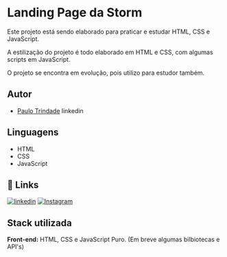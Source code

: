 # Landing Page da Storm

Este projeto está sendo elaborado para praticar e estudar HTML, CSS e JavaScript.

A estilização do projeto é todo elaborado em HTML e CSS, com algumas scripts em JavaScript.

O projeto se encontra em evolução, pois utilizo para estudor também.

## Autor

- [Paulo Trindade](https://www.linkedin.com/in/paulotrindadee) linkedin

## Linguagens

- HTML
- CSS
- JavaScript

## 🔗 Links

[![linkedin](https://img.shields.io/badge/linkedin-0A66C2?style=for-the-badge&logo=linkedin&logoColor=white)](https://www.linkedin.com/in/paulotrindadee)
[![Instagram](https://img.shields.io/badge/Instagram-E4405F?style=for-the-badge&logo=instagram&logoColor=white)](https://www.instagram.com/opaulotrindade/)

## Stack utilizada

**Front-end:** HTML, CSS e JavaScript Puro.
(Em breve algumas bilbiotecas e API's)

